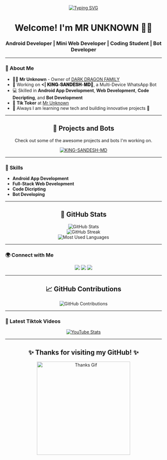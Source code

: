 <div align="center">
  <a href="https://git.io/typing-svg">
    <img src="https://readme-typing-svg.demolab.com?font=Ribeye&size=50&pause=1000&color=33ff00&center=true&width=910&height=100&lines=I+am+Professor;Sandesh+Bhashana+Bot+Developer;Android+App+Developer" alt="Typing SVG">
  </a>
</div>

<h1 align="center">Welcome! I'm MR UNKNOWN 👨‍🏫</h1>
<h3 align="center">Android Developer | Mini Web Developer | Coding Student | Bot Developer</h3>

---

### 🚀 About Me

- 👨‍🏫 **Mr Unknown** - Owner of [DARK DRAGON FAMILY](https://www.tiktok..com/@mr__unknown_sandesh)
- 🤖 Working on **<| 𝐊𝐈𝐍𝐆-𝐒𝐀𝐍𝐃𝐄𝐒𝐇-𝐌𝐃🫧**, a Multi-Device WhatsApp Bot
- 💻 Skilled in **Android App Development**, **Web Development**, **Code Decripting**, and **Bot Development**
- 🎥 **Tik Toker** at [Mr Unknown](https://www.tiktok.com/@mr__unknown_sandesh) 
- 🌱 Always I am learning new tech and building innovative projects 🥹

---

<div align="center">
  <h2>🚀 Projects and Bots</h2>
  <p>Check out some of the awesome projects and bots I'm working on.</p>

  <a href="https://github.com/vijitharanawakage/KING-SANDESH-MD" target="_blank">
    <img src="https://img.shields.io/badge/King_sandesh-Multi_Device_Whatsapp_Bot-green?style=for-the-badge&logo=whatsapp" alt="KING-SANDESH-MD">
  </a>
  <br>
</div>

---

### 🔧 Skills

- **Android App Development**
- **Full-Stack Web Development**
- **Code Dicripting**
- **Bot Developing**

---

<div align="center">
  <h2>🌟 GitHub Stats</h2>
  <img src="https://github-readme-stats.vercel.app/api?username=vijitharanawakage&show_icons=true&theme=radical" alt="GitHub Stats">
  <br>
  <img src="https://github-readme-streak-stats.herokuapp.com/?user=vijitharanawakage&theme=radical" alt="GitHub Streak">
  <br>
  <img src="https://github-readme-stats.vercel.app/api/top-langs/?username=vijitharanawakage&layout=compact&theme=radical" alt="Most Used Languages">
</div>

---

### 🌍 Connect with Me

<p align="center">
  <a href="https://www.youtube.com/@mr_unique_hacker" target="_blank"><img src="https://img.shields.io/badge/YouTube-MrUniqueHacker-FF0000?style=for-the-badge&logo=youtube&logoColor=white"></a>
  <a href="https://t.me/+AjUcOaQyFRllMDZl" target="_blank"><img src="https://img.shields.io/badge/Telegram-Join%20Now-blue?style=for-the-badge&logo=telegram"></a>
  <a href="https://whatsapp.com/channel/0029Va90zAnIHphOuO8Msp3A" target="_blank"><img src="https://img.shields.io/badge/WhatsApp-Subscribe-brightgreen?style=for-the-badge&logo=whatsapp"></a>
</p>

---

<div align="center">
  <h2>📈 GitHub Contributions</h2>
  <img src="https://github-contribution-stats.vercel.app/api/?username=vijitharanawakage" alt="GitHub Contributions">
</div>

---

### 🎥 Latest Tiktok Videos

<div align="center">
  <a href="https://www.tiktok.com/@mr__unknown_sandesh">
    <img src="https://github-readme-youtube-stats.herokuapp.com/?username=vijitharanawakage&theme=radical" alt="YouTube Stats">
  </a>
</div>

---

<div align="center">
  <h2>✨ Thanks for visiting my GitHub! ✨</h2>
  <img src="https://media.giphy.com/media/Q7LHmoFwVP6Yc1swZs/giphy.gif" width="300" alt="Thanks Gif">
</div>

